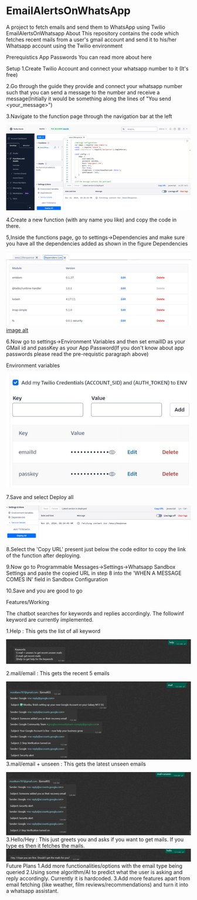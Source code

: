 # EmailAlertsOnWhatsApp
A project to fetch emails and send them to  WhatsApp using Twilio
EmailAlertsOnWhatsapp
About
This repository contains the code which fetches recent mails from a user's gmail account and send it to his/her Whatsapp account using the Twilio environment

Prerequistics
App Passwords
You can read more about here

Setup
  1.Create Twilio Account and connect your whatsapp number to it (It's free)

  
  2.Go through the guide they provide and connect your whatsapp number such that you can send a message to the number and receive a message(Initially it would be something along the lines of "You send <your_message>")


  
  3.Navigate to the function page through the navigation bar at the left

  
  
   ![image alt](https://github.com/Monika803-ops/EmailAlertsOnWhatsApp/blob/51f6939ac590b13727fd4654428c1e556ef2c45c/Screenshot%202024-12-15%20225226.png)
  
                     
    

4.Create a new function (with any name you like) and copy the code in there.




5,Inside the functions page, go to settings->Dependencies and make sure you have all the dependencies added as shown in the figure
Dependencies


                                              
 ![image alt](https://github.com/Monika803-ops/EmailAlertsOnWhatsApp/blob/59f34c4bc79548f476c44b682e02138300a3345f/Screenshot%202024-12-16%20024555.png) 
 [image alt](https://github.com/Monika803-ops/EmailAlertsOnWhatsApp/blob/5a380f3e61e50d0ebb5a37c6766cb8d4c67cf2d3/Screenshot%202024-12-16%20024651.png)


6.Now go to settings->Environment Variables and then set emailID as your GMail id and passKey as your App Password(If you don't know about app passwords please read the pre-requistic paragraph above)

   Environment variables
   
 
 ![image alt](https://github.com/Monika803-ops/EmailAlertsOnWhatsApp/blob/96ef518906b8b5273cfb191f4b3c9ccb8a74d0a9/envi.jpg)

 
7.Save and select Deploy all

 ![image alt](https://github.com/Monika803-ops/EmailAlertsOnWhatsApp/blob/75fa483eda19232897484b2ffe5b8514db908eba/deploy.png)
 
8.Select the 'Copy URL' present just below the code editor to copy the link of the function after deploying.


9.Now go to Programmable Messages->Settings->Whatsapp Sandbox Settings and paste the copied URL in step 8 into the 'WHEN A MESSAGE COMES IN' field in Sandbox Configuration


10.Save and you are good to go



Features/Working

The chatbot searches for keywords and replies accordingly. The followinf keyword are currently implemented.

1.Help : This gets the list of all keyword
 
 ![image alt](https://github.com/Monika803-ops/EmailAlertsOnWhatsApp/blob/de5e4b1aa9539fddb23c7266d59b09f0dea77b50/Screenshot%202024-12-16%20013146.png)

2.mail/email : This gets the recent 5 emails
 
 ![image alt](https://github.com/Monika803-ops/EmailAlertsOnWhatsApp/blob/53c93a12916214300f59eb5fb70cf756a2ab7482/Screenshot%202024-12-16%20013324.png)
3.mail/email + unseen : This gets the latest  unseen emails
 

 ![image alt](https://github.com/Monika803-ops/EmailAlertsOnWhatsApp/blob/0d8ecea40fe43bd103a9b019daca37eff433b990/Screenshot%202024-12-16%20013702.png)
3.Hello/Hey : This just greets you and asks if you want to get mails. If you type es then it fetches the mails.
  ![image alt](https://github.com/Monika803-ops/EmailAlertsOnWhatsApp/blob/f8a68fff3264c7f7d02a69d11179b798ca67d457/Screenshot%202024-12-16%20013809.png)
Future Plans
1.Add more functionalities/options with the email type being queried
2.Using some algorithm/AI to predict what the user is asking and reply accordingly. Currently it is hardcoded.
3.Add more features apart from email fetching (like weather, film reviews/recommendations) and turn it into a whatsapp assistant.


